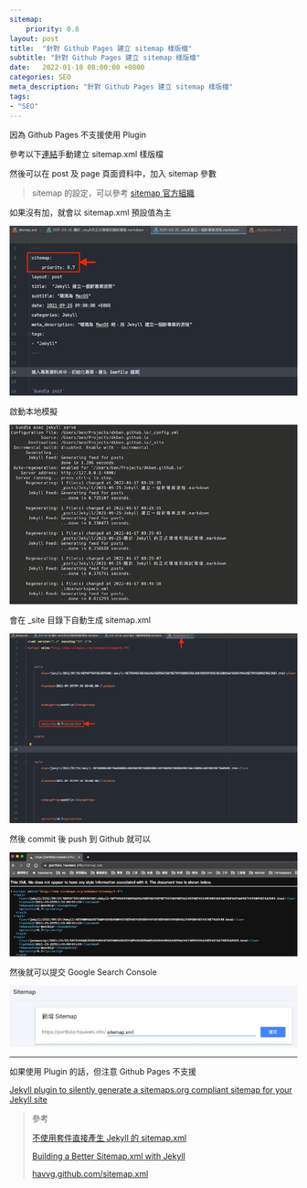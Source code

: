 ```yaml
---
sitemap:
    priority: 0.8
layout: post
title:  "針對 Github Pages 建立 sitemap 樣版檔"
subtitle: "針對 Github Pages 建立 sitemap 樣版檔"
date:   2022-01-18 08:00:00 +0800
categories: SEO
meta_description: "針對 Github Pages 建立 sitemap 樣版檔"
tags:
- "SEO"
---
```


因為 Github Pages 不支援使用 Plugin

參考以下[連結](https://gist.github.com/poychang/fb7be1320565c6cee6cf8255a1ce321a#file-sitemap-xml)手動建立 sitemap.xml 樣版檔 

然後可以在 post 及 page 頁面資料中，加入 sitemap 參數

> sitemap 的設定，可以參考 [sitemap 官方組織](https://www.sitemaps.org/zh_TW/protocol.html)

如果沒有加，就會以 sitemap.xml 預設值為主

![Untitled](/images/2022-01-18/2022-01-18-01.png)

啟動本地模擬

![Untitled](/images/2022-01-18/2022-01-18-02.png)

會在 _site 目錄下自動生成 sitemap.xml

![Untitled](/images/2022-01-18/2022-01-18-03.png)

然後 commit 後 push 到 Github 就可以

![Untitled](/images/2022-01-18/2022-01-18-04.png)

然後就可以提交 Google Search Console

![Untitled](/images/2022-01-18/2022-01-18-05.png)

---

如果使用 Plugin 的話，但注意 Github Pages 不支援

[Jekyll plugin to silently generate a sitemaps.org compliant sitemap for your Jekyll site](https://github.com/jekyll/jekyll-sitemap)

> 參考
>
> [不使用套件直接產生 Jekyll 的 sitemap.xml](https://blog.poychang.net/generating-sitemap-in-jekyll-without-plugin/)
> 
> [Building a Better Sitemap.xml with Jekyll](http://davidensinger.com/2013/11/building-a-better-sitemap-xml-with-jekyll/)
> 
> [havvg.github.com/sitemap.xml](https://github.com/havvg/havvg.github.com/blob/master/sitemap.xml)
>
